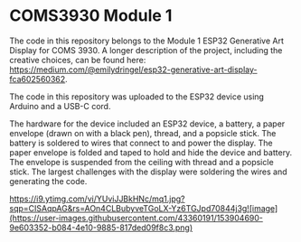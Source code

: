 # COMS3930 Module 1

The code in this repository belongs to the Module 1 ESP32 Generative Art Display for COMS 3930. A longer description of the project, including the creative choices, can be found here: https://medium.com/@emilydringel/esp32-generative-art-display-fca602560362. 

The code in this repository was uploaded to the ESP32 device using Arduino and a USB-C cord. 

The hardware for the device included an ESP32 device, a battery, a paper envelope (drawn on with a black pen), thread, and a popsicle stick. The battery is soldered to wires that connect to and power the display. The paper envelope is folded and taped to hold and hide the device and battery. The envelope is suspended from the ceiling with thread and a popsicle stick. The largest challenges with the display were soldering the wires and generating the code.

https://i9.ytimg.com/vi/YUviJJBkHNc/mq1.jpg?sqp=CISAqpAG&rs=AOn4CLBubyveTGoLX-Yz6TGJpd70844j3g![image](https://user-images.githubusercontent.com/43360191/153904690-9e603352-b084-4e10-9885-817ded09f8c3.png)
